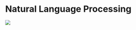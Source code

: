 # Natural Language Processing

![](https://docs.microsoft.com/en-us/azure/architecture/data-guide/images/data-warehousing.png)
